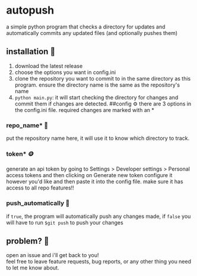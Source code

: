 # autopush
a simple python program that checks a directory for updates and automatically commits any updated files (and optionally pushes them)
## installation 📲
1. download the latest release
2. choose the options you want in config.ini
3. clone the repository you want to commit to in the same directory as this program. ensure the directory name is the same as the repository's name
4. `python main.py`: it will start checking the directory for changes and commit them if changes are detected.
##config ⚙️
there are 3 options in the config.ini file. required changes are marked with an *
### repo_name* 📂
put the repository name here, it will use it to know which directory to track.
### token* 🪙
generate an api token by going to Settings > Developer settings > Personal access tokens and then clicking on Generate new token configure it however you'd like and then paste it into the config file. make sure it has access to all repo features!!
### push_automatically 🔄
if `true`, the program will automatically push any changes made, if `false` you will have to run `$git push` to push your changes
## problem? 🤖
open an issue and i'll get back to you!  
feel free to leave feature requests, bug reports, or any other thing you need to let me know about.
